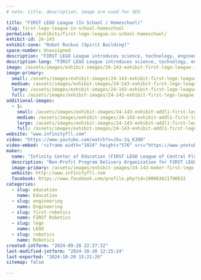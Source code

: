 ```yaml
---
# note: title, description, image are used for SEO

title: "FIRST LEGO League (In School / Homeschool)"
slug: first-lego-league-in-school-homeschool
permalink: /exhibits/first-lego-league-in-school-homeschool/
exhibit-id: 24-143
exhibit-zone: "Robot Ruckus (Spirit Building)"
space-number: Unassigned
description: "FIRST LEGO League introduces science, technology, engineering and math to children 4-16 using LEGO."
description-long: "FIRST LEGO League introduces science, technology, engineering and math (STEM) to children ages 4-16* through fun, exciting hands-on learning. FIRST LEGO League participants gain real-world problem-solving experiences through a guided, global robotics program, helping today’s students and teachers build a better future together. In FIRST LEGO League, students engage in hands-on STEM experiences, building confidence, growing their knowledge and developing habits of learning. FIRST LEGO League’s three divisions inspire youth to experiment and grow their critical thinking, coding and design skills through hands-on STEM learning and robotics."
image: /assets/images/exhibit-images/24-143-exhibit-first-lego-league-in-school-homeschool-firstlego-iconhorz-rgb-1-large.png
image-primary: 
  small: /assets/images/exhibit-images/24-143-exhibit-first-lego-league-in-school-homeschool-firstlego-iconhorz-rgb-1-small.png
  medium: /assets/images/exhibit-images/24-143-exhibit-first-lego-league-in-school-homeschool-firstlego-iconhorz-rgb-1-medium.png
  large: /assets/images/exhibit-images/24-143-exhibit-first-lego-league-in-school-homeschool-firstlego-iconhorz-rgb-1-large.png
  full: /assets/images/exhibit-images/24-143-exhibit-first-lego-league-in-school-homeschool-firstlego-iconhorz-rgb-1-full.png
additional-images: 
  - 1:
    small: /assets/images/exhibit-images/24-143-exhibit-addl1-first-lego-league-in-school-homeschool-submerge-small.jpg
    medium: /assets/images/exhibit-images/24-143-exhibit-addl1-first-lego-league-in-school-homeschool-submerge-medium.jpg
    large: /assets/images/exhibit-images/24-143-exhibit-addl1-first-lego-league-in-school-homeschool-submerge-large.jpg
    full: /assets/images/exhibit-images/24-143-exhibit-addl1-first-lego-league-in-school-homeschool-submerge-full.jpg
website: "www.infinityfll.com"
video: "https://www.youtube.com/watch?v=J5u-2q_K3O0"
video-embed: '<iframe width="1024" height="576" src="https://www.youtube.com/embed/J5u-2q_K3O0?feature=oembed" frameborder="0" allow="accelerometer; autoplay; clipboard-write; encrypted-media; gyroscope; picture-in-picture; web-share" referrerpolicy="strict-origin-when-cross-origin" allowfullscreen title="FIRST LEGO League Challenge SUBMERGED Robot Game Missions Video"></iframe>'
maker: 
  name: "Infinity Center of Education (FIRST LEGO League of Central Florida)"
  description: "Non-Profit Program Delivery Organization for FIRST LEGO League of Central Florida and provider of STEAM Programs for Homeschool and Underserved Public Schools."
  image-primary: /assets/images/exhibit-images/24-143-maker-first-lego-league-in-school-homeschool-ice-logo-full-color-vert-medium.jpg
  website: http://www.infinityfll.com
  facebook: https://www.facebook.com/profile.php?id=100063621790632
categories: 
  - slug: education
    name: Education
  - slug: engineering
    name: Engineering
  - slug: first-robotics
    name: FIRST Robotics
  - slug: lego
    name: LEGO
  - slug: robotics
    name: Robotics
created-jotform: "2024-09-28 22:27:32"
last-modified-jotform: "2024-10-20 12:25:24"
last-exported: "2024-10-20 15:21:26"
sitemap: false

---
```


